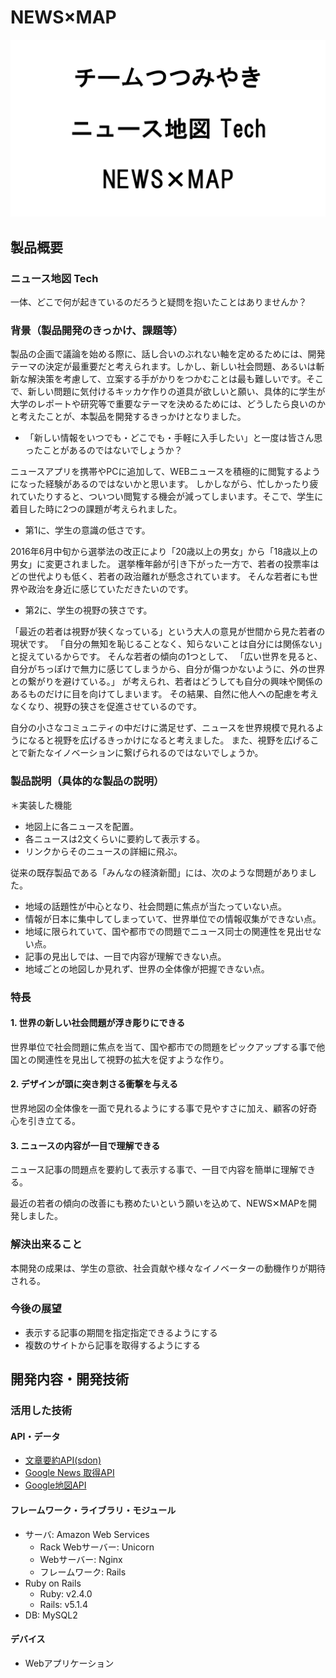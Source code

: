 # NEWS×MAP

[![Product Name](image.png)](https://youtu.be/yndU6kamWSU)

## 製品概要
### ニュース地図 Tech
一体、どこで何が起きているのだろうと疑問を抱いたことはありませんか？

### 背景（製品開発のきっかけ、課題等）

製品の企画で議論を始める際に、話し合いのぶれない軸を定めるためには、開発テーマの決定が最重要だと考えられます。しかし、新しい社会問題、あるいは斬新な解決策を考慮して、立案する手がかりをつかむことは最も難しいです。そこで、新しい問題に気付けるキッカケ作りの道具が欲しいと願い、具体的に学生が大学のレポートや研究等で重要なテーマを決めるためには、どうしたら良いのかと考えたことが、本製品を開発するきっかけとなりました。

* 「新しい情報をいつでも・どこでも・手軽に入手したい」と一度は皆さん思ったことがあるのではないでしょうか？

ニュースアプリを携帯やPCに追加して、WEBニュースを積極的に閲覧するようになった経験があるのではないかと思います。
しかしながら、忙しかったり疲れていたりすると、ついつい閲覧する機会が減ってしまいます。そこで、学生に着目した時に2つの課題が考えられました。

* 第1に、学生の意識の低さです。
  
2016年6月中旬から選挙法の改正により「20歳以上の男女」から「18歳以上の男女」に変更されました。
選挙権年齢が引き下がった一方で、若者の投票率はどの世代よりも低く、若者の政治離れが懸念されています。
そんな若者にも世界や政治を身近に感じていただきたいのです。
  
* 第2に、学生の視野の狭さです。

「最近の若者は視野が狭くなっている」という大人の意見が世間から見た若者の現状です。
「自分の無知を恥じることなく、知らないことは自分には関係ない」と捉えているからです。
そんな若者の傾向の1つとして、
「広い世界を見ると、自分がちっぽけで無力に感じてしまうから、自分が傷つかないように、外の世界との繋がりを避けている。」
が考えられ、若者はどうしても自分の興味や関係のあるものだけに目を向けてしまいます。
その結果、自然に他人への配慮を考えなくなり、視野の狭さを促進させているのです。
   
自分の小さなコミュニティの中だけに満足せず、ニュースを世界規模で見れるようになると視野を広げるきっかけになると考えました。
また、視野を広げることで新たなイノベーションに繋げられるのではないでしょうか。

### 製品説明（具体的な製品の説明）

＊実装した機能
* 地図上に各ニュースを配置。
* 各ニュースは2文くらいに要約して表示する。
* リンクからそのニュースの詳細に飛ぶ。

従来の既存製品である「みんなの経済新聞」には、次のような問題がありました。

* 地域の話題性が中心となり、社会問題に焦点が当たっていない点。
* 情報が日本に集中してしまっていて、世界単位での情報収集ができない点。
* 地域に限られていて、国や都市での問題でニュース同士の関連性を見出せない点。
* 記事の見出しでは、一目で内容が理解できない点。
* 地域ごとの地図しか見れず、世界の全体像が把握できない点。

### 特長

#### 1. 世界の新しい社会問題が浮き彫りにできる
世界単位で社会問題に焦点を当て、国や都市での問題をピックアップする事で他国との関連性を見出して視野の拡大を促すような作り。

#### 2. デザインが頭に突き刺さる衝撃を与える
世界地図の全体像を一面で見れるようにする事で見やすさに加え、顧客の好奇心を引き立てる。

#### 3. ニュースの内容が一目で理解できる
ニュース記事の問題点を要約して表示する事で、一目で内容を簡単に理解できる。

最近の若者の傾向の改善にも務めたいという願いを込めて、NEWS✕MAPを開発しました。

### 解決出来ること
本開発の成果は、学生の意欲、社会貢献や様々なイノベーターの動機作りが期待される。

### 今後の展望
* 表示する記事の期間を指定指定できるようにする
* 複数のサイトから記事を取得するようにする



## 開発内容・開発技術
### 活用した技術
#### API・データ
* [文章要約API(sdon)](http://www.47news.jp/cgi-bin/ra/editor/editor.cgi)
* [Google News 取得API](http://tomehachi.sakura.ne.jp/blog/archives/486)
* [Google地図API](https://developers.google.com/maps/?hl=ja)

#### フレームワーク・ライブラリ・モジュール
* サーバ: Amazon Web Services
  * Rack Webサーバー: Unicorn
  * Webサーバー: Nginx
  * フレームワーク: Rails
* Ruby on Rails
  * Ruby: v2.4.0
  * Rails: v5.1.4
* DB: MySQL2

#### デバイス
* Webアプリケーション
